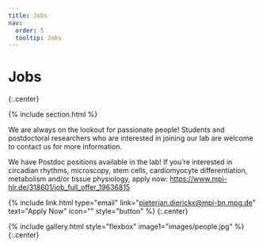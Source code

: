 ```yaml
---
title: Jobs
nav:
  order: 5
  tooltip: Jobs
---
```


# <i class="fas fa-users"></i>Jobs


{:.center}

{% include section.html %}

We are always on the lookout for passionate people! Students and postdoctoral researchers who are interested in joining our lab are welcome to contact us for more information.

We have Postdoc positions available in the lab! If you’re interested in circadian rhythms, microscopy, stem cells, cardiomyocyte differentiation, metabolism and/or tissue physiology, apply now: https://www.mpi-hlr.de/318601/job_full_offer_19636815

{% include link.html type="email" link="pieterjan.dierickx@mpi-bn.mpg.de" text="Apply Now" icon="" style="button" %}
{:.center}


{% include gallery.html style="flexbox" image1="images/people.jpg" %} {:.center}
